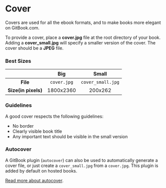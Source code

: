 # Cover

Covers are used for all the ebook formats, and to make books more elegant on GitBook.com.

To provide a cover, place a **cover.jpg** file at the root directory of your book. Adding a **cover_small.jpg** will specify a smaller version of the cover. The cover should be a **JPEG** file.

### Best Sizes

|                     |     Big     |       Small       |
|:-------------------:|:-----------:|:-----------------:|
|       **File**      | `cover.jpg` | `cover_small.jpg` |
| **Size(in pixels)** |  1800x2360  |      200x262      |

### Guidelines

A good cover respects the following guidelines:

* No border
* Clearly visible book title
* Any important text should be visible in the small version

### Autocover

A GitBook plugin (`autocover`) can also be used to automatically generate a cover file, or just create a `cover_small.jpg` from a `cover.jpg`. This plugin is added by default on hosted books.

[Read more about autocover](https://github.com/GitbookIO/plugin-autocover).
